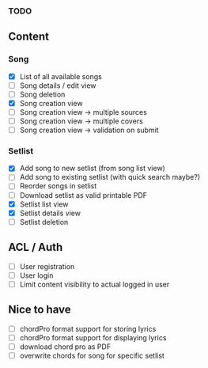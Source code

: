 ### TODO
## Content
### Song
- [x] List of all available songs
- [ ] Song details / edit view 
- [ ] Song deletion
- [x] Song creation view
- [ ] Song creation view -> multiple sources
- [ ] Song creation view -> multiple covers
- [ ] Song creation view -> validation on submit
### Setlist
- [x] Add song to new setlist (from song list view)
- [ ] Add song to existing setlist (with quick search maybe?)
- [ ] Reorder songs in setlist
- [ ] Download setlist as valid printable PDF
- [x] Setlist list view
- [x] Setlist details view
- [ ] Setlist deletion
## ACL / Auth
- [ ] User registration
- [ ] User login
- [ ] Limit content visibility to actual logged in user
## Nice to have
- [ ] chordPro format support for storing lyrics
- [ ] chordPro format support for displaying lyrics
- [ ] download chord pro as PDF
- [ ] overwrite chords for song for specific setlist
